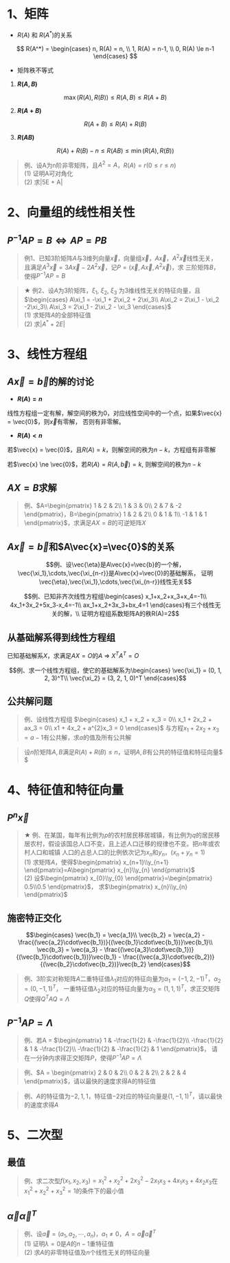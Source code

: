 <script>
  document.addEventListener('DOMContentLoaded', () => {
    pars = document.querySelectorAll('blockquote>p')
    for (let i = 0; i < pars.length; i++) {
      pars[i].innerHTML = pars[i].innerHTML.replaceAll(/<br\s*[\/]?>/gi, '\\\\')
    }
  })
</script>
<script type="text/x-mathjax-config">
  MathJax.Hub.Config({
    tex2jax: {
      inlineMath: [ ['$','$'], ["\\(","\\)"] ],
      processEscapes: true
    }
  });
</script>
<script type="text/javascript"
  src="https://cdn.mathjax.org/mathjax/latest/MathJax.js?config=TeX-AMS-MML_HTMLorMML">
</script>

# 1、矩阵

+ $R(A)$ 和 $R(A^*)$的关系

$$
R(A^*) = 
\begin{cases}
n, R(A) = n, \\
1, R(A) = n-1, \\
0, R(A) \le n-1
\end{cases}
$$

+ 矩阵秩不等式

1. **$R(A, B)$** 

$$\max( R(A), R(B) ) \le R(A, B) \le R(A + B)$$

2. **$R(A+B)$** 

$$R(A + B) \le R(A) + R(B)$$

3. **$R(AB)$** 

$$R(A) + R(B) - n \le R(AB) \le \min( R(A), R(B) )$$ 

> 例、设A为n阶非零矩阵，且$A^{2} = A$，$R(A) = r (0 \le r \le n)$  
> (1) 证明A可对角化  
> (2) 求|5E + A|

# 2、向量组的线性相关性

## $P^{-1}AP=B \Leftrightarrow AP=PB$

> 例1、已知$3$阶矩阵$A$与$3$维列向量$\vec{x}$，向量组$\vec{x}$，$A\vec{x}$，$A^2\vec{x}$线性无关，
> 且满足$A^3\vec{x}=3A\vec{x}-2A^2\vec{x}$，记$P=(\vec{x}, A\vec{x}, A^2\vec{x})$，求
> 三阶矩阵$B$，使得$P^{-1}AP=B$

> ★ 例2、设$A$为$3$阶矩阵，$\xi_1$, $\xi_2$, $\xi_3$ 为$3$维线性无关的特征向量，且
$\begin{cases}
A\xi_1 = -\xi_1 + 2\xi_2 + 2\xi_3\\
A\xi_2 = 2\xi_1 - \xi_2 -2\xi_3\\
A\xi_3 = 2\xi_1 - 2\xi_2 - \xi_3
\end{cases}$  
> (1) 求矩阵$A$的全部特征值  
> (2) 求$|A^{*} + 2E|$

# 3、线性方程组

## $A\vec{x}=\vec{b}$的解的讨论

+ **$R(A) = n$** 

线性方程组一定有解，解空间的秩为0，对应线性空间中的一个点，如果$\vec{x} = \vec{0}$，则$\vec{x}$有零解，
否则有非零解。

+ **$R(A) < n$** 

若$\vec{x} = \vec{0}$，且$R(A)=k$，则解空间的秩为$n-k$，方程组有非零解

若$\vec{x} \ne \vec{0}$，若$R(A)=R(A, \vec{b})=k$, 则解空间的秩为$n-k$ 

## $AX=B$求解

> 例、$A=\begin{pmatrix}
1 & 2 & 2\\
1 & 3 & 0\\
2 & 7 & -2
\end{pmatrix}，B=\begin{pmatrix}
1 & 2 & 2\\
0 & 1 & 1\\
-1 & 1 & 1
\end{pmatrix}$，求满足$AX=B$的可逆矩阵$X$

## $A\vec{x}=\vec{b}$和$A\vec{x}=\vec{0}$的关系

$$例、设\vec{\eta}是A\vec{x}=\vec{b}的一个解，\vec{\xi_1},\cdots,\vec{\xi_{n-r}}是A\vec{x}=\vec{0}的基础解系，
证明\vec{\eta},\vec{\xi_1},\cdots,\vec{\xi_{n-r}}线性无关$$ 

$$例、已知非齐次线性方程组\begin{cases}
x_1+x_2+x_3+x_4=-1\\
4x_1+3x_2+5x_3-x_4=-1\\
ax_1+x_2+3x_3+bx_4=1
\end{cases}有三个线性无关的解，\\
证明方程组系数矩阵A的秩R(A)=2$$ 

## 从基础解系得到线性方程组

已知基础解系$X$，求满足$AX=O$的$A$ ⇒ $X^{T}A^{T}=O$ 

$$例、求一个线性方程组，使它的基础解系为\begin{cases}
\vec{\xi_1} = (0, 1, 2, 3)^T\\
\vec{\xi_2} = (3, 2, 1, 0)^T
\end{cases}$$ 

## 公共解问题

> 例、设线性方程组
$\begin{cases}
x_1 + x_2 + x_3 = 0\\
x_1 + 2x_2 + ax_3 = 0\\
x1 + 4x_2 + a^{2}x_3 = 0
\end{cases}$
> 与方程$x_1 + 2x_2 + x_3 = a-1$有公共解，求$a$的值及所有公共解

> 设$n$阶矩阵$A,B$满足$R(A)+R(B) \le n$，证明$A,B$有公共的特征值和特征向量$ $

# 4、特征值和特征向量

## $P^{n}\vec{x}$ 

> ★ 例、在某国，每年有比例为$p$的农村居民移居城镇，有比例为$q$的居民移居农村，假设该国总人口不变，且上述人口迁移的规律也不变。把$n$年或农村人口和城镇
> 人口的占总人口的比例依次记为$x_n$和$y_n$，$(x_n+y_n=1)$  
> (1) 求矩阵$A$，使得$\begin{pmatrix} x_{n+1}\\y_{n+1} \end{pmatrix}=A\begin{pmatrix} x_{n}\\y_{n} \end{pmatrix}$  
> (2) 设$\begin{pmatrix} x_{0}\\y_{0} \end{pmatrix}=\begin{pmatrix} 0.5\\0.5 \end{pmatrix}$，
> 求$\begin{pmatrix} x_{n}\\y_{n} \end{pmatrix}$

## 施密特正交化

$$\begin{cases}
\vec{b_1} = \vec{a_1}\\
\vec{b_2} = \vec{a_2} - \frac{(\vec{a_2}\cdot\vec{b_1})}{(\vec{b_1}\cdot\vec{b_1})}\vec{b_1}\\
\vec{b_3} = \vec{a_3} - \frac{(\vec{a_3}\cdot\vec{b_1})}{(\vec{b_1}\cdot\vec{b_1})}\vec{b_1} - \frac{(\vec{a_3}\cdot\vec{b_2})}{(\vec{b_2}\cdot\vec{b_2})}\vec{b_2}
\end{cases}$$ 

> 例、$3$阶实对称矩阵$A$二重特征值$\lambda_1$对应的特征向量为$\alpha_1=(-1, 2, -1)^{T}$，$\alpha_2=(0, -1, 1)^{T}$，
> 一重特征值$\lambda_2$对应的特征向量为$\alpha_3=(1, 1, 1)^{T}$，求正交矩阵$Q$使得$Q^{T}AQ=\Lambda$

## $P^{-1}AP = \Lambda$ 

> 例、若A =
$\begin{pmatrix}
1 & -\frac{1}{2} & -\frac{1}{2}\\
-\frac{1}{2} & 1 & -\frac{1}{2}\\
-\frac{1}{2} & -\frac{1}{2} & 1
\end{pmatrix}$，
> 请在一分钟内求得正交矩阵$P$，使得$P^{-1}AP = \Lambda$

> 例、$A = \begin{pmatrix}
2 & 0 & 2\\
0 & 2 & 2\\
2 & 2 & 4
\end{pmatrix}$，请以最快的速度求得A的特征值

> 例、$A$的特征值为$-2, 1, 1$，特征值$-2$对应的特征向量是$(1, -1, 1)^{T}$，请以最快的速度求得$A$

# 5、二次型

## 最值

> 例、求二次型$f(x_1,x_2,x_3)=x_1^{2}+x_2^{2}+2x_3^{2}-2x_1x_3+4x_1x_3+4x_2x_3$在$x_1^{2}+x_2^{2}+x_3^{2}=1$的条件下的最小值

## $\vec{\alpha}\vec{\alpha}^T$ 

> 例、设$\vec{a}=(a_1, a_2, \cdots, a_n)$，$a_1 \ne 0，A = \vec{a}\vec{a}^{T}$  
> (1) 证明$\lambda = 0$是$A$的$n-1$重特征值  
> (2) 求$A$的非零特征值及$n$个线性无关的特征向量
